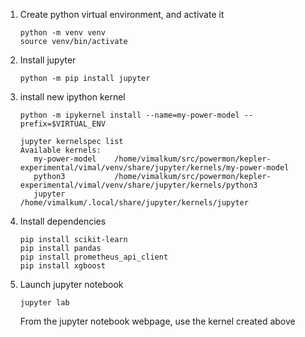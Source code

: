 
1. Create python virtual environment, and activate it
   ```
   python -m venv venv
   source venv/bin/activate
   ```
2. Install jupyter
   ```
   python -m pip install jupyter
   ```
3. install new ipython kernel
   ```
   python -m ipykernel install --name=my-power-model --prefix=$VIRTUAL_ENV
   
   jupyter kernelspec list
   Available kernels:
      my-power-model    /home/vimalkum/src/powermon/kepler-experimental/vimal/venv/share/jupyter/kernels/my-power-model
      python3           /home/vimalkum/src/powermon/kepler-experimental/vimal/venv/share/jupyter/kernels/python3
      jupyter           /home/vimalkum/.local/share/jupyter/kernels/jupyter
   ```
4. Install dependencies
   ```
   pip install scikit-learn
   pip install pandas
   pip install prometheus_api_client
   pip install xgboost
   ```
5. Launch jupyter notebook
   ```
   jupyter lab
   ```
   From the jupyter notebook webpage, use the kernel created above

